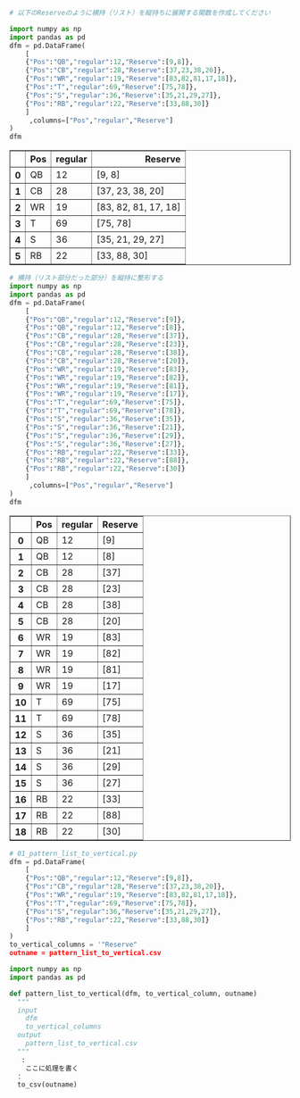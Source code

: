 

```python
# 以下のReserveのように横持（リスト）を縦持ちに展開する関数を作成してください

import numpy as np
import pandas as pd
dfm = pd.DataFrame(
    [
    {"Pos":"QB","regular":12,"Reserve":[9,8]},
    {"Pos":"CB","regular":28,"Reserve":[37,23,38,20]},
    {"Pos":"WR","regular":19,"Reserve":[83,82,81,17,18]},
    {"Pos":"T","regular":69,"Reserve":[75,78]},
    {"Pos":"S","regular":36,"Reserve":[35,21,29,27]},
    {"Pos":"RB","regular":22,"Reserve":[33,88,30]}
    ]
     ,columns=["Pos","regular","Reserve"]
)
dfm
```




<div>
<style scoped>
    .dataframe tbody tr th:only-of-type {
        vertical-align: middle;
    }

    .dataframe tbody tr th {
        vertical-align: top;
    }

    .dataframe thead th {
        text-align: right;
    }
</style>
<table border="1" class="dataframe">
  <thead>
    <tr style="text-align: right;">
      <th></th>
      <th>Pos</th>
      <th>regular</th>
      <th>Reserve</th>
    </tr>
  </thead>
  <tbody>
    <tr>
      <th>0</th>
      <td>QB</td>
      <td>12</td>
      <td>[9, 8]</td>
    </tr>
    <tr>
      <th>1</th>
      <td>CB</td>
      <td>28</td>
      <td>[37, 23, 38, 20]</td>
    </tr>
    <tr>
      <th>2</th>
      <td>WR</td>
      <td>19</td>
      <td>[83, 82, 81, 17, 18]</td>
    </tr>
    <tr>
      <th>3</th>
      <td>T</td>
      <td>69</td>
      <td>[75, 78]</td>
    </tr>
    <tr>
      <th>4</th>
      <td>S</td>
      <td>36</td>
      <td>[35, 21, 29, 27]</td>
    </tr>
    <tr>
      <th>5</th>
      <td>RB</td>
      <td>22</td>
      <td>[33, 88, 30]</td>
    </tr>
  </tbody>
</table>
</div>




```python
# 横持（リスト部分だった部分）を縦持に整形する
import numpy as np
import pandas as pd
dfm = pd.DataFrame(
    [
    {"Pos":"QB","regular":12,"Reserve":[9]},
    {"Pos":"QB","regular":12,"Reserve":[8]},
    {"Pos":"CB","regular":28,"Reserve":[37]},
    {"Pos":"CB","regular":28,"Reserve":[23]},
    {"Pos":"CB","regular":28,"Reserve":[38]},
    {"Pos":"CB","regular":28,"Reserve":[20]},
    {"Pos":"WR","regular":19,"Reserve":[83]},
    {"Pos":"WR","regular":19,"Reserve":[82]},
    {"Pos":"WR","regular":19,"Reserve":[81]},
    {"Pos":"WR","regular":19,"Reserve":[17]},
    {"Pos":"T","regular":69,"Reserve":[75]},
    {"Pos":"T","regular":69,"Reserve":[78]},
    {"Pos":"S","regular":36,"Reserve":[35]},
    {"Pos":"S","regular":36,"Reserve":[21]},
    {"Pos":"S","regular":36,"Reserve":[29]},
    {"Pos":"S","regular":36,"Reserve":[27]},
    {"Pos":"RB","regular":22,"Reserve":[33]},
    {"Pos":"RB","regular":22,"Reserve":[88]},
    {"Pos":"RB","regular":22,"Reserve":[30]}
    ]
     ,columns=["Pos","regular","Reserve"]
)
dfm
```




<div>
<style scoped>
    .dataframe tbody tr th:only-of-type {
        vertical-align: middle;
    }

    .dataframe tbody tr th {
        vertical-align: top;
    }

    .dataframe thead th {
        text-align: right;
    }
</style>
<table border="1" class="dataframe">
  <thead>
    <tr style="text-align: right;">
      <th></th>
      <th>Pos</th>
      <th>regular</th>
      <th>Reserve</th>
    </tr>
  </thead>
  <tbody>
    <tr>
      <th>0</th>
      <td>QB</td>
      <td>12</td>
      <td>[9]</td>
    </tr>
    <tr>
      <th>1</th>
      <td>QB</td>
      <td>12</td>
      <td>[8]</td>
    </tr>
    <tr>
      <th>2</th>
      <td>CB</td>
      <td>28</td>
      <td>[37]</td>
    </tr>
    <tr>
      <th>3</th>
      <td>CB</td>
      <td>28</td>
      <td>[23]</td>
    </tr>
    <tr>
      <th>4</th>
      <td>CB</td>
      <td>28</td>
      <td>[38]</td>
    </tr>
    <tr>
      <th>5</th>
      <td>CB</td>
      <td>28</td>
      <td>[20]</td>
    </tr>
    <tr>
      <th>6</th>
      <td>WR</td>
      <td>19</td>
      <td>[83]</td>
    </tr>
    <tr>
      <th>7</th>
      <td>WR</td>
      <td>19</td>
      <td>[82]</td>
    </tr>
    <tr>
      <th>8</th>
      <td>WR</td>
      <td>19</td>
      <td>[81]</td>
    </tr>
    <tr>
      <th>9</th>
      <td>WR</td>
      <td>19</td>
      <td>[17]</td>
    </tr>
    <tr>
      <th>10</th>
      <td>T</td>
      <td>69</td>
      <td>[75]</td>
    </tr>
    <tr>
      <th>11</th>
      <td>T</td>
      <td>69</td>
      <td>[78]</td>
    </tr>
    <tr>
      <th>12</th>
      <td>S</td>
      <td>36</td>
      <td>[35]</td>
    </tr>
    <tr>
      <th>13</th>
      <td>S</td>
      <td>36</td>
      <td>[21]</td>
    </tr>
    <tr>
      <th>14</th>
      <td>S</td>
      <td>36</td>
      <td>[29]</td>
    </tr>
    <tr>
      <th>15</th>
      <td>S</td>
      <td>36</td>
      <td>[27]</td>
    </tr>
    <tr>
      <th>16</th>
      <td>RB</td>
      <td>22</td>
      <td>[33]</td>
    </tr>
    <tr>
      <th>17</th>
      <td>RB</td>
      <td>22</td>
      <td>[88]</td>
    </tr>
    <tr>
      <th>18</th>
      <td>RB</td>
      <td>22</td>
      <td>[30]</td>
    </tr>
  </tbody>
</table>
</div>




```python
# 01_pattern_list_to_vertical.py
dfm = pd.DataFrame(
    [
    {"Pos":"QB","regular":12,"Reserve":[9,8]},
    {"Pos":"CB","regular":28,"Reserve":[37,23,38,20]},
    {"Pos":"WR","regular":19,"Reserve":[83,82,81,17,18]},
    {"Pos":"T","regular":69,"Reserve":[75,78]},
    {"Pos":"S","regular":36,"Reserve":[35,21,29,27]},
    {"Pos":"RB","regular":22,"Reserve":[33,88,30]}
    ]
)
to_vertical_columns = '"Reserve"
outname = pattern_list_to_vertical.csv

import numpy as np
import pandas as pd

def pattern_list_to_vertical(dfm, to_vertical_column, outname)
  """
  input
    dfm
    to_vertical_columns
  output
    pattern_list_to_vertical.csv
  """
   :
    ここに処理を書く
　：    
  to_csv(outname)
        


```
